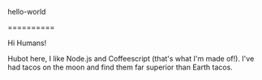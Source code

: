 hello-world

==========

Hi Humans!

Hubot here, I like Node.js and Coffeescript (that's what I'm made of!).
I've had tacos on the moon and find them far superior than Earth tacos.
